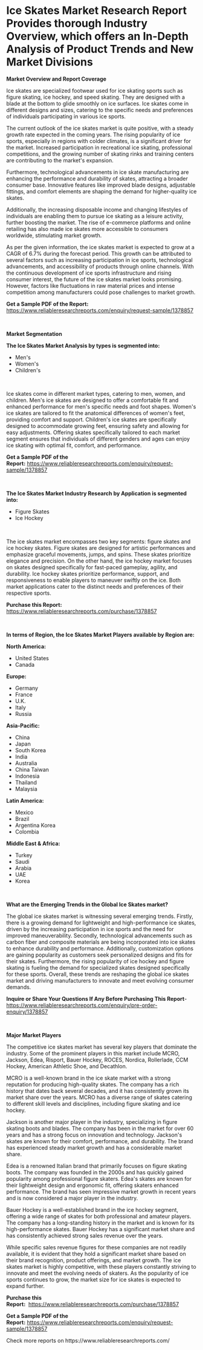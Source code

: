 <p><h1>Ice Skates Market Research Report Provides thorough Industry Overview, which offers an In-Depth Analysis of Product Trends and New Market Divisions</h1></p><p><strong>Market Overview and Report Coverage</strong></p>
<p><p>Ice skates are specialized footwear used for ice skating sports such as figure skating, ice hockey, and speed skating. They are designed with a blade at the bottom to glide smoothly on ice surfaces. Ice skates come in different designs and sizes, catering to the specific needs and preferences of individuals participating in various ice sports.</p><p>The current outlook of the ice skates market is quite positive, with a steady growth rate expected in the coming years. The rising popularity of ice sports, especially in regions with colder climates, is a significant driver for the market. Increased participation in recreational ice skating, professional competitions, and the growing number of skating rinks and training centers are contributing to the market's expansion.</p><p>Furthermore, technological advancements in ice skate manufacturing are enhancing the performance and durability of skates, attracting a broader consumer base. Innovative features like improved blade designs, adjustable fittings, and comfort elements are shaping the demand for higher-quality ice skates.</p><p>Additionally, the increasing disposable income and changing lifestyles of individuals are enabling them to pursue ice skating as a leisure activity, further boosting the market. The rise of e-commerce platforms and online retailing has also made ice skates more accessible to consumers worldwide, stimulating market growth.</p><p>As per the given information, the ice skates market is expected to grow at a CAGR of 6.7% during the forecast period. This growth can be attributed to several factors such as increasing participation in ice sports, technological advancements, and accessibility of products through online channels. With the continuous development of ice sports infrastructure and rising consumer interest, the future of the ice skates market looks promising. However, factors like fluctuations in raw material prices and intense competition among manufacturers could pose challenges to market growth.</p></p>
<p><strong>Get a Sample PDF of the Report:</strong> <a href="https://www.reliableresearchreports.com/enquiry/request-sample/1378857">https://www.reliableresearchreports.com/enquiry/request-sample/1378857</a></p>
<p>&nbsp;</p>
<p><strong>Market Segmentation</strong></p>
<p><strong>The Ice Skates Market Analysis by types is segmented into:</strong></p>
<p><ul><li>Men's</li><li>Women's</li><li>Children's</li></ul></p>
<p>&nbsp;</p>
<p><p>Ice skates come in different market types, catering to men, women, and children. Men's ice skates are designed to offer a comfortable fit and enhanced performance for men's specific needs and foot shapes. Women's ice skates are tailored to fit the anatomical differences of women's feet, providing comfort and support. Children's ice skates are specifically designed to accommodate growing feet, ensuring safety and allowing for easy adjustments. Offering skates specifically tailored to each market segment ensures that individuals of different genders and ages can enjoy ice skating with optimal fit, comfort, and performance.</p></p>
<p><strong>Get a Sample PDF of the Report:</strong>&nbsp;<a href="https://www.reliableresearchreports.com/enquiry/request-sample/1378857">https://www.reliableresearchreports.com/enquiry/request-sample/1378857</a></p>
<p>&nbsp;</p>
<p><strong>The Ice Skates Market Industry Research by Application is segmented into:</strong></p>
<p><ul><li>Figure Skates</li><li>Ice Hockey</li></ul></p>
<p>&nbsp;</p>
<p><p>The ice skates market encompasses two key segments: figure skates and ice hockey skates. Figure skates are designed for artistic performances and emphasize graceful movements, jumps, and spins. These skates prioritize elegance and precision. On the other hand, the ice hockey market focuses on skates designed specifically for fast-paced gameplay, agility, and durability. Ice hockey skates prioritize performance, support, and responsiveness to enable players to maneuver swiftly on the ice. Both market applications cater to the distinct needs and preferences of their respective sports.</p></p>
<p><strong>Purchase this Report:</strong>&nbsp; <a href="https://www.reliableresearchreports.com/purchase/1378857">https://www.reliableresearchreports.com/purchase/1378857</a></p>
<p>&nbsp;</p>
<p><strong>In terms of Region, the Ice Skates Market Players available by Region are:</strong></p>
<p>
    <p> <strong> North America: </strong>
        <ul>
            <li>United States</li>
            <li>Canada</li>
        </ul>
        </p> 
    <p> <strong> Europe: </strong>
        <ul>
            <li>Germany</li>
            <li>France</li>
            <li>U.K.</li>
            <li>Italy</li>
            <li>Russia</li>
        </ul>
        </p> 
    <p> <strong> Asia-Pacific: </strong>
        <ul>
            <li>China</li>
            <li>Japan</li>
            <li>South Korea</li>
            <li>India</li>
            <li>Australia</li>
            <li>China Taiwan</li>
            <li>Indonesia</li>
            <li>Thailand</li>
            <li>Malaysia</li>
        </ul>
        </p> 
    <p> <strong> Latin America: </strong>
        <ul>
            <li>Mexico</li>
            <li>Brazil</li>
            <li>Argentina Korea</li>
            <li>Colombia</li>
        </ul>
        </p> 
    <p> <strong> Middle East & Africa: </strong>
        <ul>
            <li>Turkey</li>
            <li>Saudi</li>
            <li>Arabia</li>
            <li>UAE</li>
            <li>Korea</li>
        </ul>
    </p>
    </p>
<p>&nbsp;</p>
<p><strong>What are the Emerging Trends in the Global Ice Skates market?</strong></p>
<p><p>The global ice skates market is witnessing several emerging trends. Firstly, there is a growing demand for lightweight and high-performance ice skates, driven by the increasing participation in ice sports and the need for improved maneuverability. Secondly, technological advancements such as carbon fiber and composite materials are being incorporated into ice skates to enhance durability and performance. Additionally, customization options are gaining popularity as customers seek personalized designs and fits for their skates. Furthermore, the rising popularity of ice hockey and figure skating is fueling the demand for specialized skates designed specifically for these sports. Overall, these trends are reshaping the global ice skates market and driving manufacturers to innovate and meet evolving consumer demands.</p></p>
<p><strong>Inquire or Share Your Questions If Any Before Purchasing This Report</strong>- <a href="https://www.reliableresearchreports.com/enquiry/pre-order-enquiry/1378857">https://www.reliableresearchreports.com/enquiry/pre-order-enquiry/1378857</a></p>
<p>&nbsp;</p>
<p><strong>Major Market Players</strong></p>
<p><p>The competitive ice skates market has several key players that dominate the industry. Some of the prominent players in this market include MCRO, Jackson, Edea, Risport, Bauer Hockey, ROCES, Nordica, Rollerlade, CCM Hockey, American Athletic Shoe, and Decathlon.</p><p>MCRO is a well-known brand in the ice skate market with a strong reputation for producing high-quality skates. The company has a rich history that dates back several decades, and it has consistently grown its market share over the years. MCRO has a diverse range of skates catering to different skill levels and disciplines, including figure skating and ice hockey.</p><p>Jackson is another major player in the industry, specializing in figure skating boots and blades. The company has been in the market for over 60 years and has a strong focus on innovation and technology. Jackson's skates are known for their comfort, performance, and durability. The brand has experienced steady market growth and has a considerable market share.</p><p>Edea is a renowned Italian brand that primarily focuses on figure skating boots. The company was founded in the 2000s and has quickly gained popularity among professional figure skaters. Edea's skates are known for their lightweight design and ergonomic fit, offering skaters enhanced performance. The brand has seen impressive market growth in recent years and is now considered a major player in the industry.</p><p>Bauer Hockey is a well-established brand in the ice hockey segment, offering a wide range of skates for both professional and amateur players. The company has a long-standing history in the market and is known for its high-performance skates. Bauer Hockey has a significant market share and has consistently achieved strong sales revenue over the years.</p><p>While specific sales revenue figures for these companies are not readily available, it is evident that they hold a significant market share based on their brand recognition, product offerings, and market growth. The ice skates market is highly competitive, with these players constantly striving to innovate and meet the evolving needs of skaters. As the popularity of ice sports continues to grow, the market size for ice skates is expected to expand further.</p></p>
<p><strong>Purchase this Report:</strong>&nbsp;&nbsp;<a href="https://www.reliableresearchreports.com/purchase/1378857">https://www.reliableresearchreports.com/purchase/1378857</a></p>
<p></p>
<p><strong>Get a Sample PDF of the Report:</strong>&nbsp;<a href="https://www.reliableresearchreports.com/enquiry/request-sample/1378857">https://www.reliableresearchreports.com/enquiry/request-sample/1378857</a></p>
<p>Check more reports on https://www.reliableresearchreports.com/</p>